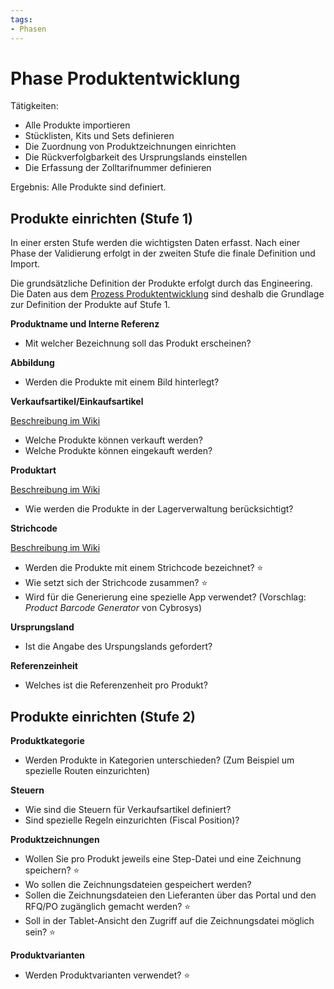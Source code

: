 ```yaml
---
tags:
- Phasen
---
```

# Phase Produktentwicklung

Tätigkeiten:

* Alle Produkte importieren
* Stücklisten, Kits und Sets definieren
* Die Zuordnung von Produktzeichnungen einrichten
* Die Rückverfolgbarkeit des Ursprungslands einstellen
* Die Erfassung der Zolltarifnummer definieren

Ergebnis: Alle Produkte sind definiert.

## Produkte einrichten (Stufe 1)
In einer ersten Stufe werden die wichtigsten Daten erfasst. Nach einer Phase der Validierung erfolgt in der zweiten Stufe die finale Definition und Import.

Die grundsätzliche Definition der Produkte erfolgt durch das Engineering. Die Daten aus dem [Prozess Produktentwicklung](https://www.odoo-wiki.org/prozess-produktentwicklung.html) sind deshalb die Grundlage zur Definition der Produkte auf Stufe 1.

**Produktname und Interne Referenz**

- Mit welcher Bezeichnung soll das Produkt erscheinen?

**Abbildung**

- Werden die Produkte mit einem Bild hinterlegt?

**Verkaufsartikel/Einkaufsartikel**

 [Beschreibung im Wiki](https://www.odoo-wiki.org/fertigung-stammdaten.html#Verkaufsartikel/Einkaufsartikel)

- Welche Produkte können verkauft werden?
- Welche Produkte können eingekauft werden?

**Produktart**

[Beschreibung im Wiki](https://www.odoo-wiki.org/fertigung-stammdaten.html#produktart)

- Wie werden die Produkte in der Lagerverwaltung berücksichtigt?

**Strichcode**

[Beschreibung im Wiki](https://www.odoo-wiki.org/strichcode.html#strichcode)

- Werden die Produkte mit einem Strichcode bezeichnet? ⭐
- Wie setzt sich der Strichcode zusammen? ⭐
- Wird für die Generierung eine spezielle App verwendet? (Vorschlag: *Product Barcode Generator* von Cybrosys)
  
**Ursprungsland**

- Ist die Angabe des Urspungslands gefordert?

**Referenzeinheit**

- Welches ist die Referenzenheit pro Produkt?

## Produkte einrichten (Stufe 2)

**Produktkategorie**

- Werden Produkte in Kategorien unterschieden? (Zum Beispiel um spezielle Routen einzurichten)

**Steuern**

- Wie sind die Steuern für Verkaufsartikel definiert?
- Sind spezielle Regeln einzurichten (Fiscal Position)?

**Produktzeichnungen**

- Wollen Sie pro Produkt jeweils eine Step-Datei und eine Zeichnung speichern? ⭐
- Wo sollen die Zeichnungsdateien gespeichert werden?  
- Sollen die Zeichnungsdateien den Lieferanten über das Portal und den RFQ/PO zugänglich gemacht werden? ⭐  
- Soll in der Tablet-Ansicht den Zugriff auf die Zeichnungsdatei möglich sein? ⭐

**Produktvarianten**

- Werden Produktvarianten verwendet? ⭐
